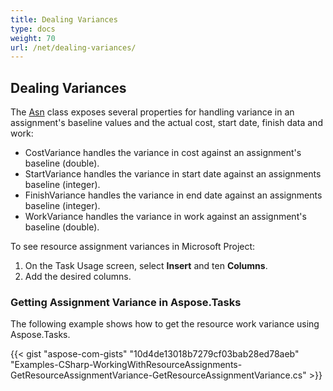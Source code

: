 ```yaml
---
title: Dealing Variances
type: docs
weight: 70
url: /net/dealing-variances/
---
```


## **Dealing Variances**
The [Asn]() class exposes several properties for handling variance in an assignment's baseline values and the actual cost, start date, finish data and work:

- CostVariance handles the variance in cost against an assignment's baseline (double).
- StartVariance handles the variance in start date against an assignments baseline (integer).
- FinishVariance handles the variance in end date against an assignments baseline (integer).
- WorkVariance handles the variance in work against an assignment's baseline (double).

To see resource assignment variances in Microsoft Project:

1. On the Task Usage screen, select **Insert** and ten **Columns**.
2. Add the desired columns.
### **Getting Assignment Variance in Aspose.Tasks**
The following example shows how to get the resource work variance using Aspose.Tasks.

{{< gist "aspose-com-gists" "10d4de13018b7279cf03bab28ed78aeb" "Examples-CSharp-WorkingWithResourceAssignments-GetResourceAssignmentVariance-GetResourceAssignmentVariance.cs" >}}
